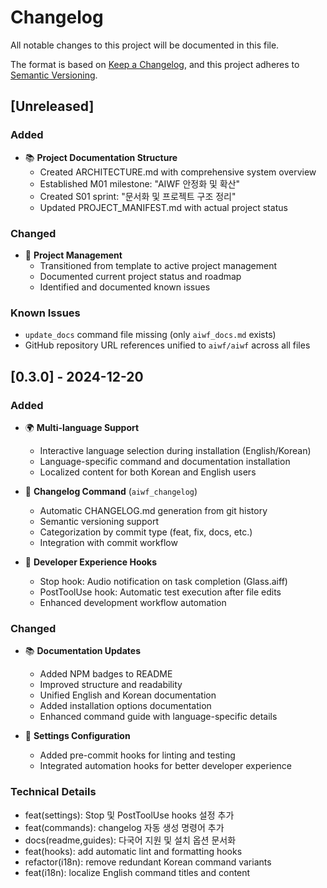 # Changelog

All notable changes to this project will be documented in this file.

The format is based on [Keep a Changelog](https://keepachangelog.com/en/1.0.0/),
and this project adheres to [Semantic Versioning](https://semver.org/spec/v2.0.0.html).

## [Unreleased]

### Added
- 📚 **Project Documentation Structure**
  - Created ARCHITECTURE.md with comprehensive system overview
  - Established M01 milestone: "AIWF 안정화 및 확산"
  - Created S01 sprint: "문서화 및 프로젝트 구조 정리"
  - Updated PROJECT_MANIFEST.md with actual project status

### Changed
- 🔧 **Project Management**
  - Transitioned from template to active project management
  - Documented current project status and roadmap
  - Identified and documented known issues

### Known Issues
- `update_docs` command file missing (only `aiwf_docs.md` exists)
- GitHub repository URL references unified to `aiwf/aiwf` across all files

## [0.3.0] - 2024-12-20

### Added
- 🌍 **Multi-language Support**
  - Interactive language selection during installation (English/Korean)
  - Language-specific command and documentation installation
  - Localized content for both Korean and English users
  
- 📝 **Changelog Command** (`aiwf_changelog`)
  - Automatic CHANGELOG.md generation from git history
  - Semantic versioning support
  - Categorization by commit type (feat, fix, docs, etc.)
  - Integration with commit workflow
  
- 🔔 **Developer Experience Hooks**
  - Stop hook: Audio notification on task completion (Glass.aiff)
  - PostToolUse hook: Automatic test execution after file edits
  - Enhanced development workflow automation

### Changed
- 📚 **Documentation Updates**
  - Added NPM badges to README
  - Improved structure and readability
  - Unified English and Korean documentation
  - Added installation options documentation
  - Enhanced command guide with language-specific details

- 🔧 **Settings Configuration**
  - Added pre-commit hooks for linting and testing
  - Integrated automation hooks for better developer experience

### Technical Details
- feat(settings): Stop 및 PostToolUse hooks 설정 추가
- feat(commands): changelog 자동 생성 명령어 추가  
- docs(readme,guides): 다국어 지원 및 설치 옵션 문서화
- feat(hooks): add automatic lint and formatting hooks
- refactor(i18n): remove redundant Korean command variants
- feat(i18n): localize English command titles and content
